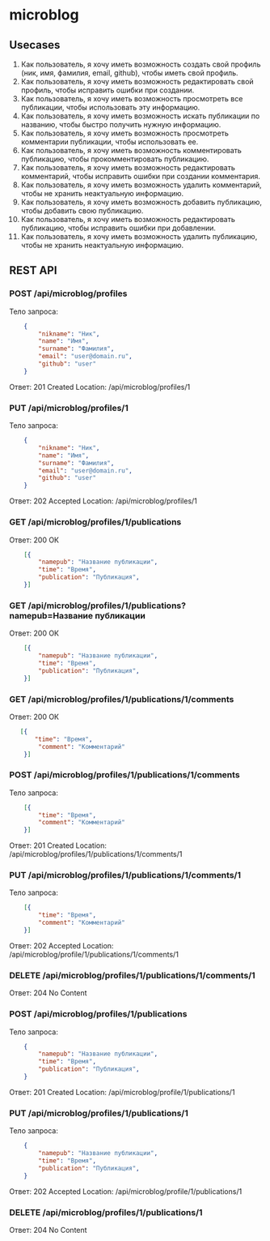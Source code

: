 # microblog

## Usecases

1. Как пользователь, я хочу иметь возможность создать свой профиль (ник, имя, фамилия, email, github), чтобы иметь свой профиль.
1. Как пользователь, я хочу иметь возможность редактировать свой профиль, чтобы исправить ошибки при создании.
1. Как пользователь, я хочу иметь возможность просмотреть все публикации, чтобы использовать эту информацию. 
1. Как пользователь, я хочу иметь возможность искать публикации по названию, чтобы быстро получить нужную информацию.
1. Как пользователь, я хочу иметь возможность просмотреть комментарии публикации, чтобы использовать ее.
1. Как пользователь, я хочу иметь возможность комментировать публикацию, чтобы прокомментировать публикацию.
1. Как пользователь, я хочу иметь возможность редактировать комментарий, чтобы исправить ошибки при создании комментария.
1. Как пользователь, я хочу иметь возможность удалить комментарий, чтобы не хранить неактуальную информацию.
1. Как пользователь, я хочу иметь возможность добавить публикацию, чтобы добавить свою публикацию.
1. Как пользователь, я хочу иметь возможность редактировать публикацию, чтобы исправить ошибки при добавлении.
1. Как пользователь, я хочу иметь возможность удалить публикацию, чтобы не хранить неактуальную информацию.

## REST API

### POST /api/microblog/profiles

Тело запроса:
```json
    {
        "nikname": "Ник",
        "name": "Имя",
        "surname": "Фамилия",
        "email": "user@domain.ru",
        "github": "user"
    }
```
Ответ: 201 Created
Location: /api/microblog/profiles/1

### PUT /api/microblog/profiles/1

Тело запроса:
```json
    {
        "nikname": "Ник",
        "name": "Имя",
        "surname": "Фамилия",
        "email": "user@domain.ru",
        "github": "user"
    }
```
Ответ: 202 Accepted
Location: /api/microblog/profiles/1



### GET /api/microblog/profiles/1/publications

Ответ: 200 ОК
```json
    [{
        "namepub": "Название публикации",
        "time": "Время",
        "publication": "Публикация",
    }]
```

### GET /api/microblog/profiles/1/publications?namepub=Название публикации

Ответ: 200 ОК
```json
    [{
        "namepub": "Название публикации",
        "time": "Время",
        "publication": "Публикация",
    }]
```

### GET /api/microblog/profiles/1/publications/1/comments

Ответ: 200 ОК
```json
   [{
       "time": "Время",
        "comment": "Комментарий"
    }]
```

### POST /api/microblog/profiles/1/publications/1/comments

Тело запроса:
```json
    [{
        "time": "Время",
        "comment": "Комментарий"
    }]
```
Ответ: 201 Created
Location: /api/microblog/profiles/1/publications/1/comments/1

### PUT /api/microblog/profiles/1/publications/1/comments/1

Тело запроса:
```json
    [{
        "time": "Время",
        "comment": "Комментарий"
    }]
```
Ответ: 202 Accepted
Location: /api/microblog/profile/1/publications/1/comments/1

### DELETE /api/microblog/profiles/1/publications/1/comments/1

Ответ: 204 No Content

### POST /api/microblog/profiles/1/publications

Тело запроса:
```json
    {
        "namepub": "Название публикации",
        "time": "Время",
        "publication": "Публикация",
    }
```
Ответ: 201 Created
Location: /api/microblog/profile/1/publications/1

### PUT /api/microblog/profiles/1/publications/1

Тело запроса:
```json
    {
        "namepub": "Название публикации",
        "time": "Время",
        "publication": "Публикация",
    }
```
Ответ: 202 Accepted
Location: /api/microblog/profile/1/publications/1

### DELETE /api/microblog/profiles/1/publications/1

Ответ: 204 No Content